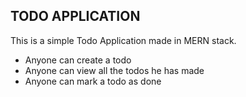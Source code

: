 ## TODO APPLICATION

This is a simple Todo Application made in MERN stack.
- Anyone can create a todo
- Anyone can view all the todos he has made
- Anyone can mark a todo as done